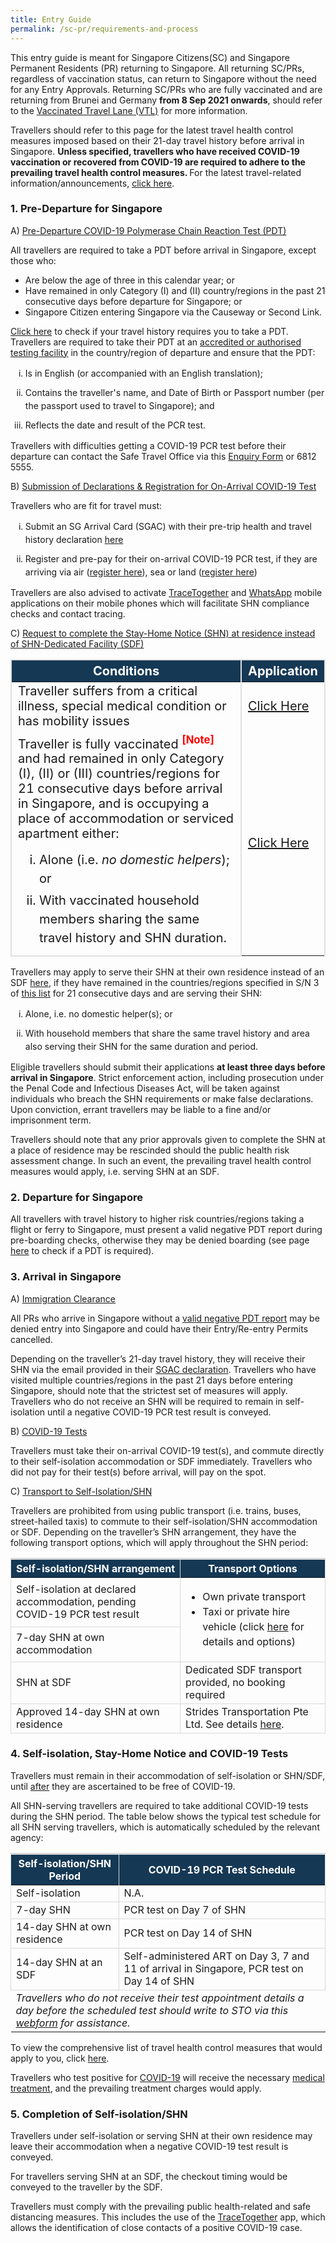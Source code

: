 ```yaml
---
title: Entry Guide
permalink: /sc-pr/requirements-and-process
---
```

This entry guide is meant for Singapore Citizens(SC) and Singapore Permanent Residents (PR) returning to Singapore. All returning SC/PRs, regardless of vaccination status, can return to Singapore without the  need for any Entry Approvals.  Returning SC/PRs who are fully vaccinated and are returning from Brunei and Germany <b>from 8 Sep 2021 onwards</b>, should refer to the <a href="/vtl/requirements-and-process">Vaccinated Travel Lane (VTL)</a> for more information. 

Travellers should refer to this page for the latest travel health control measures imposed based on their 21-day travel history before arrival in Singapore. <b>Unless specified, travellers who have received COVID-19 vaccination or recovered from COVID-19 are required to adhere to the prevailing travel health control measures. </b>For the latest travel-related information/announcements, [click here](/news-and-media/press-releases/).

<div id="PDT"></div>

### 1. Pre-Departure for Singapore

A) <u>Pre-Departure COVID-19 Polymerase Chain Reaction Test (PDT)</u>

All travellers are required to take a PDT before arrival in Singapore, except those who:
- Are below the age of three in this calendar year; or
- Have remained in only Category (I) and (II) country/regions in the past 21 consecutive days before departure for Singapore; or
- Singapore Citizen entering Singapore via the Causeway or Second Link.

<a href="/sc-pr/shn-and-swab-summary">Click here</a> to check if your travel history requires you to take a PDT.  Travellers are required to take their PDT at an [accredited or authorised testing facility](https://www.moh.gov.sg/covid-19/accreditation-bodies-for-covid-19-testing) in the country/region of departure and ensure that the PDT:

<ol style="margin-top:0px; list-style-type: lower-roman;">
<li style="margin-top:10px; margin-bottom:0px; line-height:1.5;">Is in English (or accompanied with an English translation);</li>
<li style="margin-top:10px; margin-bottom:0px; line-height:1.5;">Contains the traveller's name, and Date of Birth or Passport number (per the passport used to travel to Singapore); and</li>
<li style="margin-top:10px; margin-bottom:0px; line-height:1.5;">Reflects the date and result of the PCR test.</li>
</ol>

Travellers with difficulties getting a COVID-19 PCR test before their departure can contact the Safe Travel Office via this <a href="https://go.gov.sg/sto-enquiry">Enquiry Form</a> or 6812 5555.

<div id="SGAC"></div>

B) <u>Submission of Declarations &amp; Registration for On-Arrival COVID-19 Test</u>

Travellers who are fit for travel must:

<ol style="margin-top:0px; list-style-type: lower-roman;">
<li style="margin-top:10px; margin-bottom:0px; line-height:1.5;">Submit an SG Arrival Card (SGAC) with their pre-trip health and travel history declaration <a href="https://eservices.ica.gov.sg/sgarrivalcard/">here</a></li>
<li style="margin-top:10px; margin-bottom:0px; line-height:1.5;">Register and pre-pay for their on-arrival COVID-19 PCR test, if they are arriving via air (<a href="https://safetravel.changiairport.com/#/">register here</a>), sea or land (<a href="https://t.2c2p.com/express/parkwayshenton">register here</a>)</li>
</ol>

Travellers are also advised to activate <a href="https://www.tracetogether.gov.sg/">TraceTogether</a> and <a href="https://www.whatsapp.com/download">WhatsApp</a> mobile applications on their mobile phones which will facilitate SHN compliance checks and contact tracing. 

C) <u>Request to complete the Stay-Home Notice (SHN) at residence instead of SHN-Dedicated Facility (SDF)</u>

<table>
  <thead>
    <tr>
      <th style="font-size:20px; margin-top:0px; margin-bottom:0px;  border-left:2px solid #E0E0E0; border-top:2px solid #E0E0E0; border-right:2px solid #E0E0E0 ;background-color:#153855; color:white;">Conditions</th>
      <th style="font-size:20px; margin-top:0px; margin-bottom:0px; border-top:2px solid #E0E0E0; border-right:2px solid #E0E0E0;background-color:#153855; color:white;">Application</th>
    </tr>
  </thead>
  <tbody>
    <tr>
      <td style="font-size:20px; margin-top:0px; margin-bottom:0px; border-left:2px solid #E0E0E0; border-right:2px solid #E0E0E0;">Traveller suffers from a critical illness, special medical condition or has mobility issues
</td>
      <td style="font-size:20px; margin-top:0px; margin-bottom:0px; border-right:2px solid #E0E0E0;"><a href="https://go.gov.sg/shnhotelneeds">Click Here</a></td>
    </tr>
       <tr>
      <td style="font-size:20px; margin-top:0px; margin-bottom:0px; border-left:2px solid #E0E0E0; border-right:2px solid #E0E0E0;">
				Traveller is fully vaccinated <sup style="color:red;"><b> [Note]</b></sup> and had remained in only Category (I), (II) or (III) countries/regions for 21 consecutive days before arrival in Singapore, and is occupying a place of accommodation or serviced apartment either: 
        <ol style="font-size:20px; margin-top:15px; margin-bottom:0px; list-style-type:lower-roman;">
<li style="font-size:20px; margin-top:5px; margin-bottom:0px; list-style-type:lower-roman; line-height:1.5">Alone (i.e. <i>no domestic helpers</i>); or</li>
	<li style="font-size:20px; margin-top:5px; margin-bottom:0px; list-style-type:lower-roman; line-height:1.5">With vaccinated household members sharing the same travel history and SHN duration.</li>
</ol>
</td>
      <td style="font-size:20px; margin-top:0px; margin-bottom:0px; border-right:2px solid #E0E0E0;" rowspan="2">
	 <a href="https://go.gov.sg/scproptoutsdf">Click Here</a> 
</td>
    </tr>
        <tr>
      <td style="font-size:20px; margin-top:0px; margin-bottom:0px; border-left:2px solid #E0E0E0; border-right:2px solid #E0E0E0; border-bottom:2px solid #E0E0E0;">
           </td>
    </tr>
  </tbody>
  </table>





Travellers may apply to serve their SHN at their own residence instead of an SDF <a href="https://go.gov.sg/scproptoutsdf">here</a>, if they have remained in the countries/regions specified in S/N 3 of <a href="/sc-pr/shn-and-swab-summary">this list</a> for 21 consecutive days and are serving their SHN:
<ol style="margin-top:0px; list-style-type: lower-roman;">
<li style="margin-top:10px; margin-bottom:0px; line-height:1.5;">Alone, i.e. no domestic helper(s); or</li>
<li style="margin-top:10px; margin-bottom:0px; line-height:1.5;">With household members that share the same travel history and area also serving their SHN for the same duration and period.</li>
</ol>

Eligible travellers should submit their applications <b>at least three days before arrival in Singapore</b>. Strict enforcement action, including prosecution under the Penal Code and Infectious Diseases Act, will be taken against individuals who breach the SHN requirements or make false declarations. Upon conviction, errant travellers may be liable to a fine and/or imprisonment term. 

Travellers should note that any prior approvals given to complete the SHN at a place of residence may be rescinded should the public health risk assessment change. In such an event, the prevailing travel health control measures would apply, i.e. serving SHN at an SDF.


### 2. Departure for Singapore

All travellers with travel history to higher risk countries/regions taking a flight or ferry to Singapore, must present a valid negative PDT report during pre-boarding checks, otherwise they may be denied boarding (see page [here](/sc-pr/shn-and-swab-summary) to check if a PDT is required).


### 3. Arrival in Singapore

A) <u>Immigration Clearance</u>

All PRs who arrive in Singapore without a <a href="#PDT">valid negative PDT report</a> may be denied entry into Singapore and could have their Entry/Re-entry Permits cancelled.

Depending on the traveller’s 21-day travel history, they will receive their SHN via the email provided in their <a href="#SGAC">SGAC declaration</a>. Travellers who have visited multiple countries/regions in the past 21 days before entering Singapore, should note that the strictest set of measures will apply. Travellers who do not receive an SHN will be required to remain in self-isolation until a negative COVID-19 PCR test result is conveyed.

B) <u>COVID-19 Tests</u>

Travellers must take their on-arrival COVID-19 test(s), and commute directly to their self-isolation accommodation or SDF immediately. Travellers who did not pay for their test(s) before arrival, will pay on the spot.

C) <u>Transport to Self-Isolation/SHN</u>

Travellers are prohibited from using public transport (i.e. trains, buses, street-hailed taxis) to commute to their self-isolation/SHN accommodation or SDF. Depending on the traveller’s SHN arrangement, they have the following transport options, which will apply throughout the SHN period:
<table>
<thead>
<tr>
<th style="border-top:3px solid #D8D8D8; border-left:1px solid #D8D8D8; border-right:1px solid #D8D8D8; background-color:#153855; color:white;">Self-isolation/SHN arrangement</th>
<th style="font-size:16px;border-top:3px solid #D8D8D8; border-left:1px solid #D8D8D8; border-right:1px solid #D8D8D8; background-color:#153855; color:white;">Transport Options</th>
</tr>
</thead>
<tbody>
<tr>
    <td style="border-left:1px solid #D8D8D8;border-bottom:1px solid #D8D8D8; border-right:1px solid #D8D8D8;">Self-isolation at declared accommodation, pending COVID-19 PCR test result</td>
    <td rowspan="2" style="border-right:1px solid #D8D8D8;border-bottom:1px solid #D8D8D8;">
<ul>
<li style="font-size:16px; line-height: 1.5;">Own private transport</li>
<li style="font-size:16px; line-height: 1.5;">Taxi or private hire vehicle (click <a href="https://safetravel.ica.gov.sg/health/faq#transport">here</a> for details and options)</li>
</ul>
 </td>
 </tr>
<tr>
<td style="border-left:1px solid #D8D8D8;border-bottom:1px solid #D8D8D8; border-right:1px solid #D8D8D8;">7-day SHN at own accommodation</td>
</tr>
<tr>
<td style="border-left:1px solid #D8D8D8;border-bottom:1px solid #D8D8D8; border-right:1px solid #D8D8D8;">SHN at SDF</td>
<td style="border-left:1px solid #D8D8D8;border-bottom:1px solid #D8D8D8; border-right:1px solid #D8D8D8;">Dedicated SDF transport provided, no booking required</td>
</tr>
<tr>
<td style="border-left:1px solid #D8D8D8;border-bottom:1px solid #D8D8D8; border-right:1px solid #D8D8D8;">Approved 14-day SHN at own residence</td>
<td style="border-left:1px solid #D8D8D8;border-bottom:1px solid #D8D8D8; border-right:1px solid #D8D8D8;">Strides Transportation Pte Ltd. See details <a href="/health/faq#transportQ3">here</a>. 
</td>
</tr>
</tbody>
</table>


### 4. Self-isolation, Stay-Home Notice and COVID-19 Tests

Travellers must remain in their accommodation of self-isolation or SHN/SDF, until <u>after</u> they are ascertained to be free of COVID-19. 

All SHN-serving travellers are required to take additional COVID-19 tests during the SHN period. The table below shows the typical test schedule for all SHN serving travellers, which is automatically scheduled by the relevant agency:

<table>
<thead>
<tr>
<th style="border-top:3px solid #D8D8D8; border-left:1px solid #D8D8D8; border-right:1px solid #D8D8D8;background-color:#153855; color:white;;">Self-isolation/SHN Period</th>
<th style="font-size:16px;border-top:3px solid #D8D8D8; border-left:1px solid #D8D8D8; border-right:1px solid #D8D8D8;background-color:#153855; color:white;">COVID-19 PCR Test Schedule</th>
</tr>
</thead>
<tbody>
<tr>
    <td style="border-left:1px solid #D8D8D8;border-bottom:1px solid #D8D8D8; border-right:1px solid #D8D8D8;">Self-isolation</td>
    <td style="border-right:1px solid #D8D8D8;border-bottom:1px solid #D8D8D8;">N.A.
 </td>
 </tr>
<tr>
	<td style="border-left:1px solid #D8D8D8;border-bottom:1px solid #D8D8D8; border-right:1px solid #D8D8D8;">7-day SHN</td>
	<td style="border-left:1px solid #D8D8D8;border-bottom:1px solid #D8D8D8; border-right:1px solid #D8D8D8;">PCR test on Day 7 of SHN</td>
</tr>
<tr>
	    <td style="border-left:1px solid #D8D8D8;border-bottom:1px solid #D8D8D8; border-right:1px solid #D8D8D8;">14-day SHN at own residence</td>
		<td style="border-left:1px solid #D8D8D8;border-bottom:1px solid #D8D8D8; border-right:1px solid #D8D8D8;">PCR test on Day 14 of SHN</td>
</tr>
	<tr>
		<td style="border-left:1px solid #D8D8D8;border-bottom:1px solid #D8D8D8; border-right:1px solid #D8D8D8;">14-day SHN at an SDF</td>
		<td style="border-left:1px solid #D8D8D8;border-bottom:1px solid #D8D8D8; border-right:1px solid #D8D8D8;">Self-administered ART on Day 3, 7 and 11 of arrival in Singapore, PCR test on Day 14 of SHN</td>
</tr>
<tr>
	<td colspan="2" style="font-size:16px;"><i>Travellers who do not receive their test appointment details a day before the scheduled test should write to STO via this <a href="https://go.gov.sg/sto-enquiry">webform</a> for assistance.</i></td> 
</tr>
</tbody>
</table>

To view the comprehensive list of travel health control measures that would apply to you, click <a href="/sc-pr/shn-and-swab-summary">here</a>. 

Travellers who test positive for <a href="https://safetravel.ica.gov.sg/health/covid19-symptoms">COVID-19</a> will receive the necessary <a href="https://safetravel.ica.gov.sg/health/covidtreatment">medical treatment</a>, and the prevailing treatment charges would apply.


### 5. Completion of Self-isolation/SHN

Travellers under self-isolation or serving SHN at their own residence may leave their accommodation when a negative COVID-19 test result is conveyed. 

For travellers serving SHN at an SDF, the checkout timing would be conveyed to the traveller by the SDF.

Travellers must comply with the prevailing public health-related and safe distancing measures. This includes the use of the <a href="https://www.tracetogether.gov.sg/">TraceTogether</a> app, which allows the identification of close contacts of a positive COVID-19 case.